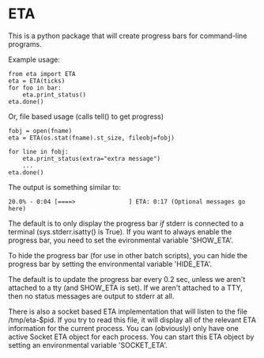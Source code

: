 ETA
===

This is a python package that will create progress bars for command-line programs.

Example usage:

    from eta import ETA
    eta = ETA(ticks)
    for foo in bar:
        eta.print_status()
    eta.done()

Or, file based usage (calls tell() to get progress)

    fobj = open(fname)
    eta = ETA(os.stat(fname).st_size, fileobj=fobj)

    for line in fobj:
        eta.print_status(extra="extra message")
        ...
    eta.done()

The output is something similar to:

    20.0% - 0:04 [====>               ] ETA: 0:17 (Optional messages go here)

The default is to only display the progress bar *if* stderr is connected to a
terminal (sys.stderr.isatty() is True). If you want to always enable the
progress bar, you need to set the evironmental variable 'SHOW_ETA'.

To hide the progress bar (for use in other batch scripts), you can hide the
progress bar by setting the environmental variable 'HIDE_ETA'.

The default is to update the progress bar every 0.2 sec, unless we aren't
attached to a tty (and SHOW_ETA is set). If we aren't attached to a TTY, then
no status messages are output to stderr at all.

There is also a socket based ETA implementation that will listen to the file
/tmp/eta-$pid. If you try to read this file, it will display all of the relevant
ETA information for the current process. You can (obviously) only have one active
Socket ETA object for each process.  You can start this ETA object by setting
an environmental variable 'SOCKET_ETA'.

